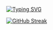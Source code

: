 [![Typing SVG](https://readme-typing-svg.demolab.com?font=Fira+Code&weight=600&size=19&pause=1000&color=15F769&width=435&lines=%23%23+Hi+there+%F0%9F%91%8B;Welcome+to+the+treasures+of+yunusyuna)](https://git.io/typing-svg)
<!--
**yunusyuna/yunusyuna** is a ✨ _special_ ✨ repository because its `README.md` (this file) appears on your GitHub profile.

Here are some ideas to get you started:

- 🔭 I’m currently working on ...
- 🌱 I’m currently learning ...
- 👯 I’m looking to collaborate on ...
- 🤔 I’m looking for help with ...
- 💬 Ask me about ...
- 📫 How to reach me: ...
- 😄 Pronouns: ...
- ⚡ Fun fact: ...
-->

[![GitHub Streak](https://streak-stats.demolab.com?user=yunusyuna&theme=dark&hide_border=true&mode=weekly)](https://git.io/streak-stats)
